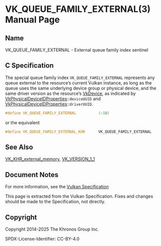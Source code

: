 # VK\_QUEUE\_FAMILY\_EXTERNAL(3) Manual Page

## Name

VK\_QUEUE\_FAMILY\_EXTERNAL - External queue family index sentinel



## [](#_c_specification)C Specification

The special queue family index `VK_QUEUE_FAMILY_EXTERNAL` represents any queue external to the resource’s current Vulkan instance, as long as the queue uses the same underlying device group or physical device, and the same driver version as the resource’s [VkDevice](https://registry.khronos.org/vulkan/specs/latest/man/html/VkDevice.html), as indicated by [VkPhysicalDeviceIDProperties](https://registry.khronos.org/vulkan/specs/latest/man/html/VkPhysicalDeviceIDProperties.html)::`deviceUUID` and [VkPhysicalDeviceIDProperties](https://registry.khronos.org/vulkan/specs/latest/man/html/VkPhysicalDeviceIDProperties.html)::`driverUUID`.

```c++
#define VK_QUEUE_FAMILY_EXTERNAL          (~1U)
```

or the equivalent

```c++
#define VK_QUEUE_FAMILY_EXTERNAL_KHR      VK_QUEUE_FAMILY_EXTERNAL
```

## [](#_see_also)See Also

[VK\_KHR\_external\_memory](https://registry.khronos.org/vulkan/specs/latest/man/html/VK_KHR_external_memory.html), [VK\_VERSION\_1\_1](https://registry.khronos.org/vulkan/specs/latest/man/html/VK_VERSION_1_1.html)

## [](#_document_notes)Document Notes

For more information, see the [Vulkan Specification](https://registry.khronos.org/vulkan/specs/latest/html/vkspec.html#VK_QUEUE_FAMILY_EXTERNAL)

This page is extracted from the Vulkan Specification. Fixes and changes should be made to the Specification, not directly.

## [](#_copyright)Copyright

Copyright 2014-2025 The Khronos Group Inc.

SPDX-License-Identifier: CC-BY-4.0